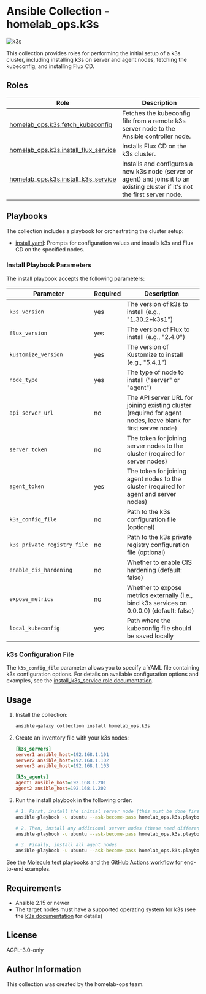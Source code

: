 # Ansible Collection - homelab_ops.k3s

![k3s](https://github.com/ppat/homelab-ops-ansible/actions/workflows/test-k3s.yaml/badge.svg)

This collection provides roles for performing the initial setup of a k3s cluster, including installing k3s on server and agent nodes, fetching the kubeconfig, and installing Flux CD.

## Roles

| Role | Description |
| --- | --- |
| [homelab_ops.k3s.fetch_kubeconfig](roles/fetch_kubeconfig/) | Fetches the kubeconfig file from a remote k3s server node to the Ansible controller node. |
| [homelab_ops.k3s.install_flux_service](roles/install_flux_service/) | Installs Flux CD on the k3s cluster. |
| [homelab_ops.k3s.install_k3s_service](roles/install_k3s_service/) | Installs and configures a new k3s node (server or agent) and joins it to an existing cluster if it's not the first server node. |

## Playbooks

The collection includes a playbook for orchestrating the cluster setup:

- [install.yaml](playbooks/install.yaml): Prompts for configuration values and installs k3s and Flux CD on the specified nodes.

### Install Playbook Parameters

The install playbook accepts the following parameters:

| Parameter | Required | Description |
| --- | --- | --- |
| `k3s_version` | yes | The version of k3s to install (e.g., "1.30.2+k3s1") |
| `flux_version` | yes | The version of Flux to install (e.g., "2.4.0") |
| `kustomize_version` | yes | The version of Kustomize to install (e.g., "5.4.1") |
| `node_type` | yes | The type of node to install ("server" or "agent") |
| `api_server_url` | no | The API server URL for joining existing cluster (required for agent nodes, leave blank for first server node) |
| `server_token` | no | The token for joining server nodes to the cluster (required for server nodes) |
| `agent_token` | yes | The token for joining agent nodes to the cluster (required for agent and server nodes) |
| `k3s_config_file` | no | Path to the k3s configuration file (optional) |
| `k3s_private_registry_file` | no | Path to the k3s private registry configuration file (optional) |
| `enable_cis_hardening` | no | Whether to enable CIS hardening (default: false) |
| `expose_metrics` | no | Whether to expose metrics externally (i.e., bind k3s services on 0.0.0.0) (default: false) |
| `local_kubeconfig` | yes | Path where the kubeconfig file should be saved locally |

### k3s Configuration File

The `k3s_config_file` parameter allows you to specify a YAML file containing k3s configuration options. For details on available configuration options and examples, see the [install_k3s_service role documentation](roles/install_k3s_service/README.md#role-variables).

## Usage

1. Install the collection:

    ```bash
    ansible-galaxy collection install homelab_ops.k3s
    ```

2. Create an inventory file with your k3s nodes:

    ```ini
    [k3s_servers]
    server1 ansible_host=192.168.1.101
    server2 ansible_host=192.168.1.102
    server3 ansible_host=192.168.1.103

    [k3s_agents]
    agent1 ansible_host=192.168.1.201
    agent2 ansible_host=192.168.1.202
    ```

3. Run the install playbook in the following order:

    ```bash
    # 1. First, install the initial server node (this must be done first as other nodes will join to it)
    ansible-playbook -u ubuntu --ask-become-pass homelab_ops.k3s.playbooks.install -l server1 -e "k3s_version=1.30.2+k3s1 flux_version=2.4.0 kustomize_version=5.4.1 node_type=server server_token=your-server-token agent_token=your-agent-token local_kubeconfig=~/.kube/config"

    # 2. Then, install any additional server nodes (these need different parameters than agent nodes)
    ansible-playbook -u ubuntu --ask-become-pass homelab_ops.k3s.playbooks.install -l "server2,server3" -e "k3s_version=1.30.2+k3s1 flux_version=2.4.0 kustomize_version=5.4.1 node_type=server api_server_url=https://server1:6443 server_token=your-server-token agent_token=your-agent-token local_kubeconfig=~/.kube/config"

    # 3. Finally, install all agent nodes
    ansible-playbook -u ubuntu --ask-become-pass homelab_ops.k3s.playbooks.install -l k3s_agents -e "k3s_version=1.30.2+k3s1 flux_version=2.4.0 kustomize_version=5.4.1 node_type=agent api_server_url=https://server1:6443 agent_token=your-agent-token local_kubeconfig=~/.kube/config"
    ```

See the [Molecule test playbooks](molecule/) and the [GitHub Actions workflow](../../.github/workflows/test-k3s.yaml) for end-to-end examples.

## Requirements

- Ansible 2.15 or newer
- The target nodes must have a supported operating system for k3s (see the [k3s documentation](https://docs.k3s.io/installation/requirements#operating-systems) for details)

## License

AGPL-3.0-only

## Author Information

This collection was created by the homelab-ops team.

